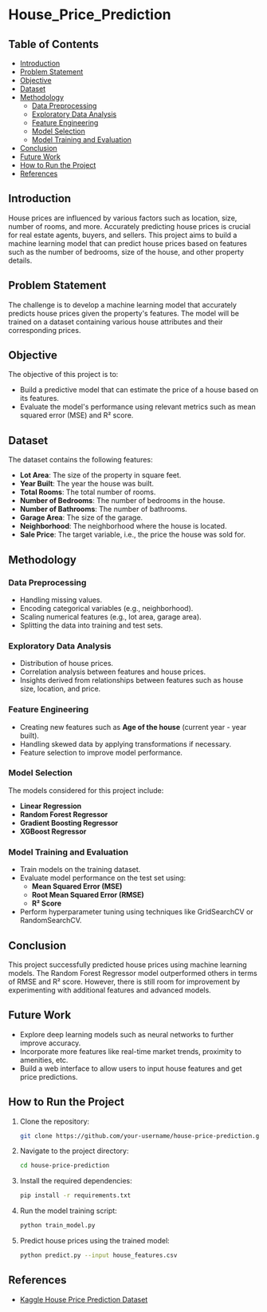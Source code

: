 # House_Price_Prediction

## Table of Contents
- [Introduction](#introduction)
- [Problem Statement](#problem-statement)
- [Objective](#objective)
- [Dataset](#dataset)
- [Methodology](#methodology)
  - [Data Preprocessing](#data-preprocessing)
  - [Exploratory Data Analysis](#exploratory-data-analysis)
  - [Feature Engineering](#feature-engineering)
  - [Model Selection](#model-selection)
  - [Model Training and Evaluation](#model-training-and-evaluation)
- [Conclusion](#conclusion)
- [Future Work](#future-work)
- [How to Run the Project](#how-to-run-the-project)
- [References](#references)

## Introduction
House prices are influenced by various factors such as location, size, number of rooms, and more. Accurately predicting house prices is crucial for real estate agents, buyers, and sellers. This project aims to build a machine learning model that can predict house prices based on features such as the number of bedrooms, size of the house, and other property details.

## Problem Statement
The challenge is to develop a machine learning model that accurately predicts house prices given the property's features. The model will be trained on a dataset containing various house attributes and their corresponding prices.

## Objective
The objective of this project is to:
- Build a predictive model that can estimate the price of a house based on its features.
- Evaluate the model's performance using relevant metrics such as mean squared error (MSE) and R² score.

## Dataset
The dataset contains the following features:
- **Lot Area**: The size of the property in square feet.
- **Year Built**: The year the house was built.
- **Total Rooms**: The total number of rooms.
- **Number of Bedrooms**: The number of bedrooms in the house.
- **Number of Bathrooms**: The number of bathrooms.
- **Garage Area**: The size of the garage.
- **Neighborhood**: The neighborhood where the house is located.
- **Sale Price**: The target variable, i.e., the price the house was sold for.

## Methodology

### Data Preprocessing
- Handling missing values.
- Encoding categorical variables (e.g., neighborhood).
- Scaling numerical features (e.g., lot area, garage area).
- Splitting the data into training and test sets.

### Exploratory Data Analysis
- Distribution of house prices.
- Correlation analysis between features and house prices.
- Insights derived from relationships between features such as house size, location, and price.

### Feature Engineering
- Creating new features such as **Age of the house** (current year - year built).
- Handling skewed data by applying transformations if necessary.
- Feature selection to improve model performance.

### Model Selection
The models considered for this project include:
- **Linear Regression**
- **Random Forest Regressor**
- **Gradient Boosting Regressor**
- **XGBoost Regressor**

### Model Training and Evaluation
- Train models on the training dataset.
- Evaluate model performance on the test set using:
  - **Mean Squared Error (MSE)**
  - **Root Mean Squared Error (RMSE)**
  - **R² Score**
- Perform hyperparameter tuning using techniques like GridSearchCV or RandomSearchCV.


## Conclusion
This project successfully predicted house prices using machine learning models. The Random Forest Regressor model outperformed others in terms of RMSE and R² score. However, there is still room for improvement by experimenting with additional features and advanced models.

## Future Work
- Explore deep learning models such as neural networks to further improve accuracy.
- Incorporate more features like real-time market trends, proximity to amenities, etc.
- Build a web interface to allow users to input house features and get price predictions.

## How to Run the Project

1. Clone the repository:
    ```bash
    git clone https://github.com/your-username/house-price-prediction.git
    ```

2. Navigate to the project directory:
    ```bash
    cd house-price-prediction
    ```

3. Install the required dependencies:
    ```bash
    pip install -r requirements.txt
    ```

4. Run the model training script:
    ```bash
    python train_model.py
    ```

5. Predict house prices using the trained model:
    ```bash
    python predict.py --input house_features.csv
    ```

## References
- [Kaggle House Price Prediction Dataset](https://www.kaggle.com/c/house-prices-advanced-regression-techniques)

